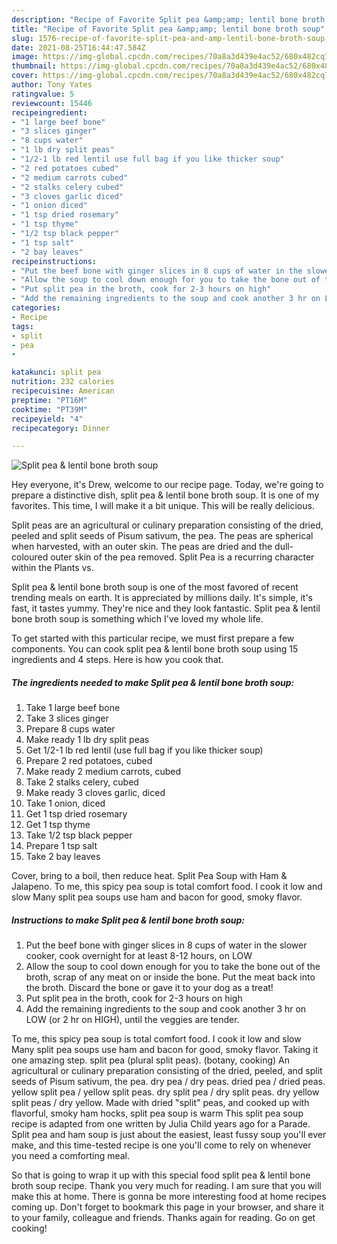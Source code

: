```yaml
---
description: "Recipe of Favorite Split pea &amp;amp; lentil bone broth soup"
title: "Recipe of Favorite Split pea &amp;amp; lentil bone broth soup"
slug: 1576-recipe-of-favorite-split-pea-and-amp-lentil-bone-broth-soup
date: 2021-08-25T16:44:47.584Z
image: https://img-global.cpcdn.com/recipes/70a8a3d439e4ac52/680x482cq70/split-pea-lentil-bone-broth-soup-recipe-main-photo.jpg
thumbnail: https://img-global.cpcdn.com/recipes/70a8a3d439e4ac52/680x482cq70/split-pea-lentil-bone-broth-soup-recipe-main-photo.jpg
cover: https://img-global.cpcdn.com/recipes/70a8a3d439e4ac52/680x482cq70/split-pea-lentil-bone-broth-soup-recipe-main-photo.jpg
author: Tony Yates
ratingvalue: 5
reviewcount: 15446
recipeingredient:
- "1 large beef bone"
- "3 slices ginger"
- "8 cups water"
- "1 lb dry split peas"
- "1/2-1 lb red lentil use full bag if you like thicker soup"
- "2 red potatoes cubed"
- "2 medium carrots cubed"
- "2 stalks celery cubed"
- "3 cloves garlic diced"
- "1 onion diced"
- "1 tsp dried rosemary"
- "1 tsp thyme"
- "1/2 tsp black pepper"
- "1 tsp salt"
- "2 bay leaves"
recipeinstructions:
- "Put the beef bone with ginger slices in 8 cups of water in the slower cooker, cook overnight for at least 8-12 hours, on LOW"
- "Allow the soup to cool down enough for you to take the bone out of the broth, scrap of any meat on or inside the bone. Put the meat back into the broth. Discard the bone or gave it to your dog as a treat!"
- "Put split pea in the broth, cook for 2-3 hours on high"
- "Add the remaining ingredients to the soup and cook another 3 hr on LOW (or 2 hr on HIGH), until the veggies are tender."
categories:
- Recipe
tags:
- split
- pea
- 

katakunci: split pea  
nutrition: 232 calories
recipecuisine: American
preptime: "PT16M"
cooktime: "PT39M"
recipeyield: "4"
recipecategory: Dinner

---
```



![Split pea &amp; lentil bone broth soup](https://img-global.cpcdn.com/recipes/70a8a3d439e4ac52/680x482cq70/split-pea-lentil-bone-broth-soup-recipe-main-photo.jpg)

Hey everyone, it's Drew, welcome to our recipe page. Today, we're going to prepare a distinctive dish, split pea &amp; lentil bone broth soup. It is one of my favorites. This time, I will make it a bit unique. This will be really delicious.

Split peas are an agricultural or culinary preparation consisting of the dried, peeled and split seeds of Pisum sativum, the pea. The peas are spherical when harvested, with an outer skin. The peas are dried and the dull-coloured outer skin of the pea removed. Split Pea is a recurring character within the Plants vs.

Split pea &amp; lentil bone broth soup is one of the most favored of recent trending meals on earth. It is appreciated by millions daily. It's simple, it's fast, it tastes yummy. They're nice and they look fantastic. Split pea &amp; lentil bone broth soup is something which I've loved my whole life.


To get started with this particular recipe, we must first prepare a few components. You can cook split pea &amp; lentil bone broth soup using 15 ingredients and 4 steps. Here is how you cook that.

<!--inarticleads1-->

##### The ingredients needed to make Split pea &amp; lentil bone broth soup:

1. Take 1 large beef bone
1. Take 3 slices ginger
1. Prepare 8 cups water
1. Make ready 1 lb dry split peas
1. Get 1/2-1 lb red lentil (use full bag if you like thicker soup)
1. Prepare 2 red potatoes, cubed
1. Make ready 2 medium carrots, cubed
1. Take 2 stalks celery, cubed
1. Make ready 3 cloves garlic, diced
1. Take 1 onion, diced
1. Get 1 tsp dried rosemary
1. Get 1 tsp thyme
1. Take 1/2 tsp black pepper
1. Prepare 1 tsp salt
1. Take 2 bay leaves


Cover, bring to a boil, then reduce heat. Split Pea Soup with Ham &amp; Jalapeno. To me, this spicy pea soup is total comfort food. I cook it low and slow Many split pea soups use ham and bacon for good, smoky flavor. 

<!--inarticleads2-->

##### Instructions to make Split pea &amp; lentil bone broth soup:

1. Put the beef bone with ginger slices in 8 cups of water in the slower cooker, cook overnight for at least 8-12 hours, on LOW
1. Allow the soup to cool down enough for you to take the bone out of the broth, scrap of any meat on or inside the bone. Put the meat back into the broth. Discard the bone or gave it to your dog as a treat!
1. Put split pea in the broth, cook for 2-3 hours on high
1. Add the remaining ingredients to the soup and cook another 3 hr on LOW (or 2 hr on HIGH), until the veggies are tender.


To me, this spicy pea soup is total comfort food. I cook it low and slow Many split pea soups use ham and bacon for good, smoky flavor. Taking it one amazing step. split pea (plural split peas). (botany, cooking) An agricultural or culinary preparation consisting of the dried, peeled, and split seeds of Pisum sativum, the pea. dry pea / dry peas. dried pea / dried peas. yellow split pea / yellow split peas. dry split pea / dry split peas. dry yellow split peas / dry yellow. Made with dried &#34;split&#34; peas, and cooked up with flavorful, smoky ham hocks, split pea soup is warm This split pea soup recipe is adapted from one written by Julia Child years ago for a Parade. Split pea and ham soup is just about the easiest, least fussy soup you&#39;ll ever make, and this time-tested recipe is one you&#39;ll come to rely on whenever you need a comforting meal. 

So that is going to wrap it up with this special food split pea &amp; lentil bone broth soup recipe. Thank you very much for reading. I am sure that you will make this at home. There is gonna be more interesting food at home recipes coming up. Don't forget to bookmark this page in your browser, and share it to your family, colleague and friends. Thanks again for reading. Go on get cooking!
